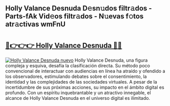 ## Holly Valance Desnuda D𝚎sn𝚞dos filtr𝚊dos - Parts-fAk Vid𝚎os filtr𝚊dos - N𝚞evas f𝚘tos atr𝚊ctivas wmFnU

# <h2><a href="http://mbavm3c.tromn.icu/?c=Holly+Valance+Desnuda">🔗👉👉👉 Holly Valance Desnuda 🔗🔗</a></h2>

[![Holly Valance Desnuda nuevo](https://i.imgur.com/pEAQMta.gif)](http://mbavm3c.tromn.icu/?c=Holly+Valance+Desnuda)
Holly Valance Desnuda, una figura compleja y esquiva, desafía la clasificación directa. Su método poco convencional de interactuar con audiencias en línea ha atraído y ofendido a los observadores, estimulando debates sobre el consentimiento, la identidad y las complejidades de las sociedades virtuales. A pesar de la incertidumbre de sus próximas acciones, su impacto en el ámbito digital es profundo. Con un espíritu inquebrantable y un atractivo innegable, el alcance de Holly Valance Desnuda en el universo digital es ilimitado.
